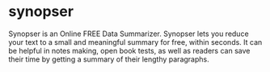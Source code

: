 # synopser
Synopser is an Online FREE Data Summarizer. Synopser lets you reduce your text to a small and meaningful summary for free, within seconds. It can be helpful in notes making, open book tests, as well as readers can save their time by getting a summary of their lengthy paragraphs.
